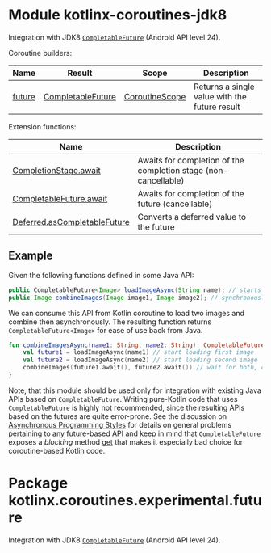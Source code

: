# Module kotlinx-coroutines-jdk8

Integration with JDK8 [`CompletableFuture`][java.util.concurrent.CompletableFuture] (Android API level 24).

Coroutine builders:

| **Name** | **Result** | **Scope**  | **Description**
| -------- | ---------- | ---------- | ---------------
| [future] | [CompletableFuture][java.util.concurrent.CompletableFuture] | [CoroutineScope] | Returns a single value with the future result 

Extension functions:

| **Name** | **Description**
| -------- | ---------------
| [CompletionStage.await][java.util.concurrent.CompletionStage.await] | Awaits for completion of the completion stage (non-cancellable)
| [CompletableFuture.await][java.util.concurrent.CompletableFuture.await] | Awaits for completion of the future (cancellable)
| [Deferred.asCompletableFuture][kotlinx.coroutines.experimental.Deferred.asCompletableFuture] | Converts a deferred value to the future

## Example

Given the following functions defined in some Java API:

```java
public CompletableFuture<Image> loadImageAsync(String name); // starts async image loading
public Image combineImages(Image image1, Image image2); // synchronously combines two images using some algorithm
```

We can consume this API from Kotlin coroutine to load two images and combine then asynchronously. 
The resulting function returns `CompletableFuture<Image>` for ease of use back from Java. 

```kotlin
fun combineImagesAsync(name1: String, name2: String): CompletableFuture<Image> = future {
    val future1 = loadImageAsync(name1) // start loading first image
    val future2 = loadImageAsync(name2) // start loading second image
    combineImages(future1.await(), future2.await()) // wait for both, combine, and return result
}
```

Note, that this module should be used only for integration with existing Java APIs based on `CompletableFuture`. 
Writing pure-Kotlin code that uses `CompletableFuture` is highly not recommended, since the resulting APIs based
on the futures are quite error-prone. See the discussion on 
[Asynchronous Programming Styles](https://github.com/Kotlin/kotlin-coroutines/blob/master/kotlin-coroutines-informal.md#asynchronous-programming-styles)
for details on general problems pertaining to any future-based API and keep in mind that `CompletableFuture` exposes
a _blocking_ method 
[get](https://docs.oracle.com/javase/8/docs/api/java/util/concurrent/Future.html#get--) 
that makes it especially bad choice for coroutine-based Kotlin code.

# Package kotlinx.coroutines.experimental.future

Integration with JDK8 [`CompletableFuture`][java.util.concurrent.CompletableFuture] (Android API level 24).

<!--- MODULE kotlinx-coroutines-core -->
<!--- INDEX kotlinx.coroutines.experimental -->
[CoroutineScope]: https://kotlin.github.io/kotlinx.coroutines/kotlinx-coroutines-core/kotlinx.coroutines.experimental/-coroutine-scope.html
<!--- MODULE kotlinx-coroutines-jdk8 -->
<!--- INDEX kotlinx.coroutines.experimental.future -->
[java.util.concurrent.CompletableFuture]: https://kotlin.github.io/kotlinx.coroutines/kotlinx-coroutines-jdk8/kotlinx.coroutines.experimental.future/java.util.concurrent.-completable-future/index.html
[future]: https://kotlin.github.io/kotlinx.coroutines/kotlinx-coroutines-jdk8/kotlinx.coroutines.experimental.future/future.html
[java.util.concurrent.CompletionStage.await]: https://kotlin.github.io/kotlinx.coroutines/kotlinx-coroutines-jdk8/kotlinx.coroutines.experimental.future/java.util.concurrent.-completion-stage/await.html
[java.util.concurrent.CompletableFuture.await]: https://kotlin.github.io/kotlinx.coroutines/kotlinx-coroutines-jdk8/kotlinx.coroutines.experimental.future/java.util.concurrent.-completable-future/await.html
[kotlinx.coroutines.experimental.Deferred.asCompletableFuture]: https://kotlin.github.io/kotlinx.coroutines/kotlinx-coroutines-jdk8/kotlinx.coroutines.experimental.future/kotlinx.coroutines.experimental.-deferred/as-completable-future.html
<!--- END -->
